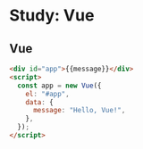 # Study: Vue

## Vue

```html
<div id="app">{{message}}</div>
<script>
  const app = new Vue({
    el: "#app",
    data: {
      message: "Hello, Vue!",
    },
  });
</script>
```
